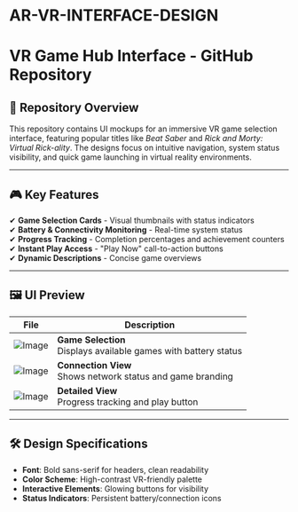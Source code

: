 # AR-VR-INTERFACE-DESIGN
# **VR Game Hub Interface - GitHub Repository**

## 📌 **Repository Overview**
This repository contains UI mockups for an immersive VR game selection interface, featuring popular titles like *Beat Saber* and *Rick and Morty: Virtual Rick-ality*. The designs focus on intuitive navigation, system status visibility, and quick game launching in virtual reality environments.

---

## 🎮 **Key Features**
✔ **Game Selection Cards** - Visual thumbnails with status indicators  
✔ **Battery & Connectivity Monitoring** - Real-time system status  
✔ **Progress Tracking** - Completion percentages and achievement counters  
✔ **Instant Play Access** - "Play Now" call-to-action buttons  
✔ **Dynamic Descriptions** - Concise game overviews  


---

## 🖼️ **UI Preview**
| File | Description |
|------|-------------|
|![Image](https://github.com/user-attachments/assets/f1ea276b-3f53-462b-abf7-264d67933721)| **Game Selection**<br>Displays available games with battery status |
|![Image](https://github.com/user-attachments/assets/abba5a23-e0e6-4ccd-b25e-22b57ba9ea98) | **Connection View**<br>Shows network status and game branding |
|![Image](https://github.com/user-attachments/assets/1a58f755-2461-482d-829c-6228eae02cd2)| **Detailed View**<br>Progress tracking and play button |

---

## 🛠️ **Design Specifications**
- **Font**: Bold sans-serif for headers, clean readability  
- **Color Scheme**: High-contrast VR-friendly palette  
- **Interactive Elements**: Glowing buttons for visibility  
- **Status Indicators**: Persistent battery/connection icons  

